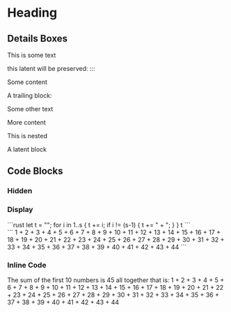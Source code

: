 # Heading

## Details Boxes

This is some text

this latent will be preserved:
:::

<div role="alert" class="alert alert-info">

Some content

</div>

A trailing block:

</div>

Some other text


<div class="alert alert-info">

More content

<div class="tip">

This is nested

</div>

</div>

A latent block
</div>

## Code Blocks

### Hidden


### Display

<div class="rhai-display">
```rust
let t = "";
for i in 1..s {
    t += i;
    if i != (s-1) {
        t += " + ";
    }
}
t
```
<div class="rhai-out">
```
1 + 2 + 3 + 4 + 5 + 6 + 7 + 8 + 9 + 10 + 11 + 12 + 13 + 14 + 15 + 16 + 17 + 18 + 19 + 20 + 21 + 22 + 23 + 24 + 25 + 26 + 27 + 28 + 29 + 30 + 31 + 32 + 33 + 34 + 35 + 36 + 37 + 38 + 39 + 40 + 41 + 42 + 43 + 44
```
</div>
</div>

### Inline Code

The sum of the first 10 numbers is 45 all together that is: 1 + 2 + 3 + 4 + 5 + 6 + 7 + 8 + 9 + 10 + 11 + 12 + 13 + 14 + 15 + 16 + 17 + 18 + 19 + 20 + 21 + 22 + 23 + 24 + 25 + 26 + 27 + 28 + 29 + 30 + 31 + 32 + 33 + 34 + 35 + 36 + 37 + 38 + 39 + 40 + 41 + 42 + 43 + 44
